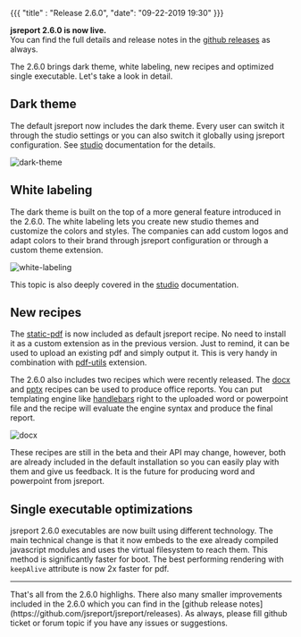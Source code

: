 ﻿
{{{
    "title"    : "Release 2.6.0",
    "date": "09-22-2019 19:30"
}}}

**jsreport 2.6.0 is now live.**    
You can find the full details and release notes in the [github releases](https://github.com/jsreport/jsreport/releases/tag/2.6.0) as always.  

The 2.6.0 brings dark theme, white labeling, new recipes and optimized single executable. Let's take a look in detail.  

## Dark theme  
The default jsreport now includes the dark theme. Every user can switch it through the studio settings or you can also switch it globally using jsreport configuration. See [studio](/learn/studio) documentation for the details.  

![dark-theme](/img/dark-theme.jpg)  

## White labeling  
The dark theme is built on the top of a more general feature introduced in the 2.6.0. The white labeling lets you create new studio themes and customize the colors and styles. The companies can add custom logos and adapt colors to their brand through jsreport configuration or through a custom theme extension.  

![white-labeling](/img/white-labeling.jpg)  

This topic is also deeply covered in the [studio](/learn/studio) documentation.  

## New recipes  
The [static-pdf](/learn/static-pdf) is now included as default jsreport recipe. No need to install it as a custom extension as in the previous version. Just to remind, it can be used to upload an existing pdf and simply output it. This is very handy in combination with [pdf-utils](/learn/pdf-utils) extension.  

The 2.6.0 also includes two recipes which were recently released. The [docx](/learn/docx) and [pptx](/learn/pptx) recipes can be used to produce office reports. You can put templating engine like [handlebars](/learn/handlebars) right to the uploaded word or powerpoint file and the recipe will evaluate the engine syntax and produce the final report.  

![docx](/img/docx.png)  

These recipes are still in the beta and their API may change, however, both are already included in the default installation so you can easily play with them and give us feedback. It is the future for producing word and powerpoint from jsreport.  

## Single executable optimizations  
jsreport 2.6.0 executables are now built using different technology. The main technical change is that it now embeds to the exe already compiled javascript modules and uses the virtual filesystem to reach them. This method is significantly faster for boot. The best performing rendering with `keepAlive` attribute is now 2x faster for pdf.

<hr/>    
That's all from the 2.6.0 highlighs. There also many smaller improvements included in the 2.6.0 which you can find in the [github release notes](https://github.com/jsreport/jsreport/releases).
As always, please fill github ticket or forum topic if you have any issues or suggestions.


